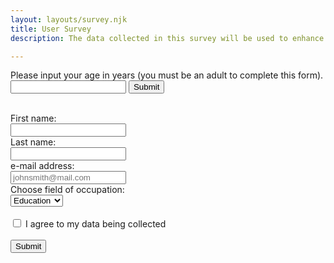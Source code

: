 ```yaml
---
layout: layouts/survey.njk
title: User Survey
description: The data collected in this survey will be used to enhance your experience of the site 

---
```





  <form data-netifly="true" name="contact" method ="POST" onSubmit="alert('Thank you for your completing the form. Your data has been received');">
<label for ="age" id="age">Please input your age in years (you must be an adult to complete this form).<label>
<input id="age" required type="number">
<button type="button" onclick="myFunction()">Submit</button>
<p id="demo"></p>
<script>
function myFunction() {
let x = document.getElementById("age").value;
  let text;
  if (isNaN(x) || x < 18 || x > 100) {
    text = "Input not valid. Please enter your age in years";
  } else {
    text = "Thank you. Please continue";
  }
  document.getElementById("demo").innerHTML = text;
}
</script>
<br>
<label class="sr-only" for="fname">First name:</label><br>
    <input type="text" id="fname" name="name" required/><br>
    <label for="lname">Last name:</label><br>
    <input type="text" id="lname" name="lname" required/><br>
    <label for="email">e-mail address:</label><br>
    <input type="email" id="email" placeholder="johnsmith@mail.com"><br>
    <label for="occupation">Choose field of occupation:</label><br>
<select id="occupation" name="Occupation">
  <option value="education">Education</option>
  <option value="retail">Retail</option>
  <option value="hospitality">Hospitality</option>
  <option value="Other">Other</option>
</select><br><br>
<input type="checkbox" value="agree-to-t&C" id="tandc">
<label for="tandc">I agree to my data being collected</label><br>
<br>
    <input type="submit" value="Submit">
  </form> 

